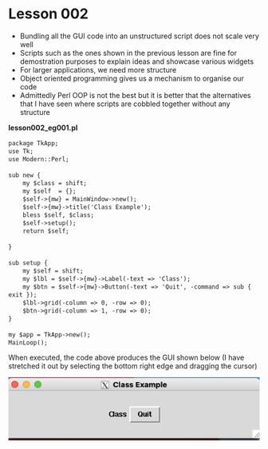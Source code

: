 # Lesson 002

- Bundling all the GUI code into an unstructured script does not scale very well
- Scripts such as the ones shown in the previous lesson are fine for demostration purposes to explain ideas and showcase various widgets
- For larger applications, we need more structure
- Object oriented programming gives us a mechanism to organise our code 
- Admittedly Perl OOP is not the best but it is better that the alternatives that I have seen where scripts are cobbled together without any structure


__lesson002_eg001.pl__

```{perl}
package TkApp;
use Tk;
use Modern::Perl;

sub new {
    my $class = shift;
    my $self  = {};
    $self->{mw} = MainWindow->new();
    $self->{mw}->title('Class Example');
    bless $self, $class;
    $self->setup();
    return $self;

}

sub setup {
    my $self = shift;
    my $lbl = $self->{mw}->Label(-text => 'Class');
    my $btn = $self->{mw}->Button(-text => 'Quit', -command => sub { exit });
    $lbl->grid(-column => 0, -row => 0);
    $btn->grid(-column => 1, -row => 0);
}

my $app = TkApp->new();
MainLoop();
```

When executed, the code above produces the GUI shown below (I have stretched it out by selecting the bottom right edge and dragging the cursor)

![Display _%ENV_ values](https://github.com/Rotifer/tk/blob/main/perl_tk/img/lesson002_eg001.png)

